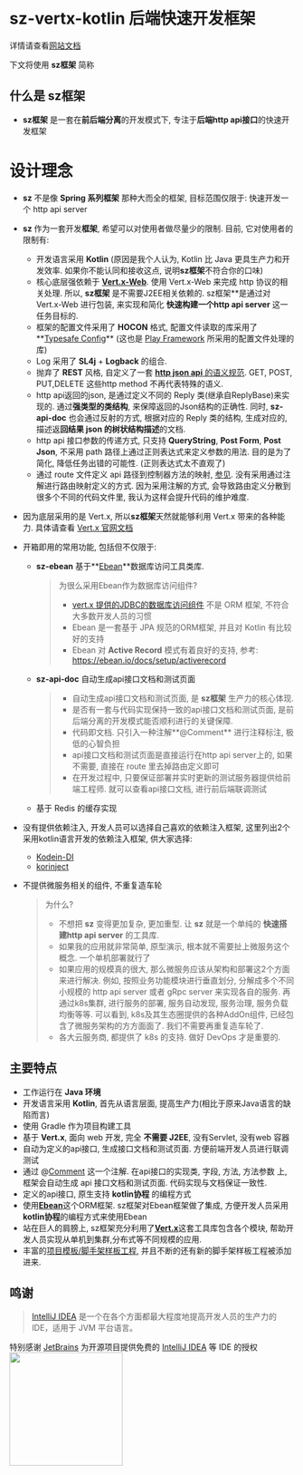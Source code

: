 # sz-vertx-kotlin 后端快速开发框架

详情请查看[网站文档](http://loveinshenzhen.github.io/#/)

下文将使用 **sz框架** 简称 

## 什么是 sz框架

* **sz框架** 是一套在**前后端分离**的开发模式下, 专注于**后端http api接口**的快速开发框架 

# 设计理念

* **sz** 不是像 **Spring 系列框架** 那种大而全的框架, 目标范围仅限于: 快速开发一个 http api server

* **sz** 作为一套开发**框架**, 希望可以对使用者做尽量少的限制. 目前, 它对使用者的限制有:

  * 开发语言采用 **Kotlin** (原因是我个人认为, Kotlin 比 Java 更具生产力和开发效率. 如果你不能认同和接收这点, 说明**sz框架**不符合你的口味)
  * 核心底层强依赖于 [**Vert.x-Web**](https://vertx.io/docs/vertx-web/kotlin/). 使用 Vert.x-Web 来完成 http 协议的相关处理. 所以, **sz框架** 是不需要J2EE相关依赖的. sz框架**是通过对 Vert.x-Web 进行包装, 来实现和简化 **快速构建一个http api server** 这一任务目标的.
  * 框架的配置文件采用了 **HOCON** 格式, 配置文件读取的库采用了**[Typesafe Config](https://github.com/lightbend/config)** (这也是 [Play Framework](https://www.playframework.com/) 所采用的配置文件处理的库)
  * Log 采用了 **SL4j** + **Logback** 的组合.
  * 抛弃了 **REST** 风格, 自定义了一套 [**http json api** 的语义规范](http://loveinshenzhen.github.io/#/sz_framework/json_api_spec). GET, POST, PUT,DELETE 这些http method 不再代表特殊的语义. 
  * http api返回的json, 是通过定义不同的 Reply 类(继承自ReplyBase)来实现的. 通过**强类型的类结构**, 来保障返回的Json结构的正确性. 同时,  **sz-api-doc** 也会通过反射的方式, 根据对应的 Reply 类的结构, 生成对应的, 描述返**回结果 json 的树状结构描述**的文档.
  * http api 接口参数的传递方式, 只支持 **QueryString**, **Post Form**, **Post Json**, 不采用 path 路径上通过正则表达式来定义参数的用法. 目的是为了简化, 降低任务出错的可能性. (正则表达式太不直观了)
  * 通过 route 文件定义 api 路径到控制器方法的映射, [参见](http://loveinshenzhen.github.io/#/sz_framework/http_route). 没有采用通过注解进行路由映射定义的方式. 因为采用注解的方式, 会导致路由定义分散到很多个不同的代码文件里, 我认为这样会提升代码的维护难度.

* 因为底层采用的是 Vert.x, 所以**sz框架**天然就能够利用 Vert.x 带来的各种能力. 具体请查看 [Vert.x 官网文档](https://vertx.io/docs/)

* 开箱即用的常用功能, 包括但不仅限于:

  * **sz-ebean** 基于**[Ebean](https://ebean.io/)**数据库访问工具类库.

    > 为很么采用Ebean作为数据库访问组件?
    >
    > * [vert.x 提供的JDBC的数据库访问组件](https://vertx.io/docs/#data_access) 不是 ORM 框架, 不符合大多数开发人员的习惯
    > * Ebean 是一套基于 JPA 规范的ORM框架, 并且对 Kotlin 有比较好的支持
    > * Ebean 对 **Active Record** 模式有着良好的支持, 参考: https://ebean.io/docs/setup/activerecord

  * **sz-api-doc** 自动生成api接口文档和测试页面

    > * 自动生成api接口文档和测试页面, 是 **sz框架** 生产力的核心体现.
    > * 是否有一套与代码实现保持一致的api接口文档和测试页面, 是前后端分离的开发模式能否顺利进行的关键保障.
    > * 代码即文档. 只引入一种注解**@Comment** 进行注释标注, 极低的心智负担
    > * api接口文档和测试页面是直接运行在http api server上的, 如果不需要, 直接在 route 里去掉路由定义即可
    > * 在开发过程中, 只要保证部署并实时更新的测试服务器提供给前端工程师. 就可以查看api接口文档, 进行前后端联调测试

  * 基于 Redis 的缓存实现

* 没有提供依赖注入, 开发人员可以选择自己喜欢的依赖注入框架, 这里列出2个采用kotlin语言开发的依赖注入框架, 供大家选择:

  * [Kodein-DI](https://github.com/Kodein-Framework/Kodein-DI)
  * [korinject](https://github.com/korlibs/korinject)

* 不提供微服务相关的组件, 不重复造车轮

  > 为什么?
  >
  > * 不想把 **sz** 变得更加复杂, 更加重型. 让 **sz** 就是一个单纯的 **快速搭建http api server** 的工具库.
  > * 如果我的应用就非常简单, 原型演示, 根本就不需要扯上微服务这个概念. 一个单机部署就行了
  > * 如果应用的规模真的很大, 那么微服务应该从架构和部署这2个方面来进行解决. 例如, 按照业务功能模块进行垂直划分, 分解成多个不同小规模的 http api server 或者 gRpc server 来实现各自的服务. 再通过k8s集群, 进行服务的部署, 服务自动发现, 服务治理, 服务负载均衡等等. 可以看到, k8s及其生态圈提供的各种AddOn组件, 已经包含了微服务架构的方方面面了. 我们不需要再重复造车轮了. 
  > * 各大云服务商, 都提供了 k8s 的支持. 做好 DevOps 才是重要的.

## 主要特点

* 工作运行在 **Java 环境**
* 开发语言采用 **Kotlin**, 首先从语言层面, 提高生产力(相比于原来Java语言的缺陷而言)
* 使用 Gradle 作为项目构建工具
* 基于 **Vert.x**, 面向 web 开发, 完全 **不需要 J2EE**, 没有Servlet, 没有web 容器
* 自动为定义的api接口, 生成接口文档和测试页面. 方便前端开发人员进行联调测试
* 通过 @[Comment](https://www.v2ex.com/member/Comment) 这一个注解. 在api接口的实现类, 字段, 方法, 方法参数 上, 框架会自动生成 api 接口文档和测试页面. 代码实现与文档保证一致性.
* 定义的api接口, 原生支持 **kotlin协程** 的编程方式
* 使用[**Ebean**](https://ebean.io/)这个ORM框架. sz框架对Ebean框架做了集成, 方便开发人员采用**kotlin协程**的编程方式来使用Ebean
* 站在巨人的肩膀上, sz框架充分利用了[**Vert.x**](https://vertx.io/docs/)这套工具库包含各个模块, 帮助开发人员实现从单机到集群,分布式等不同规模的应用.
* 丰富的[项目模板/脚手架样板工程](https://github.com/LoveInShenZhen/ProjectTemplates), 并且不断的还有新的脚手架样板工程被添加进来.

## 鸣谢

> [IntelliJ IDEA](https://zh.wikipedia.org/zh-hans/IntelliJ_IDEA) 是一个在各个方面都最大程度地提高开发人员的生产力的 IDE，适用于 JVM 平台语言。

特别感谢 [JetBrains](https://www.jetbrains.com/?from=sz-vertx-kotlin) 为开源项目提供免费的 [IntelliJ IDEA](https://www.jetbrains.com/idea/?from=sz-vertx-kotlin) 等 IDE 的授权  
[<img src=".github/jetbrains-variant-3.png" width="200"/>](https://www.jetbrains.com/?from=sz-vertx-kotlin)

